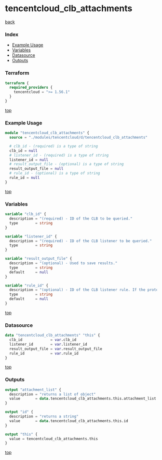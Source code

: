 # tencentcloud_clb_attachments

[back](../tencentcloud.md)

### Index

- [Example Usage](#example-usage)
- [Variables](#variables)
- [Datasource](#datasource)
- [Outputs](#outputs)

### Terraform

```terraform
terraform {
  required_providers {
    tencentcloud = ">= 1.56.1"
  }
}
```

[top](#index)

### Example Usage

```terraform
module "tencentcloud_clb_attachments" {
  source = "./modules/tencentcloud/d/tencentcloud_clb_attachments"

  # clb_id - (required) is a type of string
  clb_id = null
  # listener_id - (required) is a type of string
  listener_id = null
  # result_output_file - (optional) is a type of string
  result_output_file = null
  # rule_id - (optional) is a type of string
  rule_id = null
}
```

[top](#index)

### Variables

```terraform
variable "clb_id" {
  description = "(required) - ID of the CLB to be queried."
  type        = string
}

variable "listener_id" {
  description = "(required) - ID of the CLB listener to be queried."
  type        = string
}

variable "result_output_file" {
  description = "(optional) - Used to save results."
  type        = string
  default     = null
}

variable "rule_id" {
  description = "(optional) - ID of the CLB listener rule. If the protocol of listener is `HTTP`/`HTTPS`, this para is required."
  type        = string
  default     = null
}
```

[top](#index)

### Datasource

```terraform
data "tencentcloud_clb_attachments" "this" {
  clb_id             = var.clb_id
  listener_id        = var.listener_id
  result_output_file = var.result_output_file
  rule_id            = var.rule_id
}
```

[top](#index)

### Outputs

```terraform
output "attachment_list" {
  description = "returns a list of object"
  value       = data.tencentcloud_clb_attachments.this.attachment_list
}

output "id" {
  description = "returns a string"
  value       = data.tencentcloud_clb_attachments.this.id
}

output "this" {
  value = tencentcloud_clb_attachments.this
}
```

[top](#index)